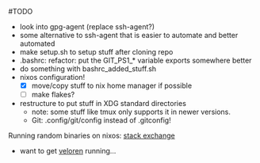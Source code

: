 #TODO

- look into gpg-agent (replace ssh-agent?)
- some alternative to ssh-agent that is easier to automate and better automated
- make setup.sh to setup stuff after cloning repo
- .bashrc: refactor: put the GIT_PS1_* variable exports somewhere better
- do something with bashrc_added_stuff.sh
- nixos configuration!
  - [x] move/copy stuff to nix home manager if possible
  - [ ] make flakes?
- restructure to put stuff in XDG standard  directories
  - note: some stuff like tmux only supports it in newer versions.
  - Git: .config/git/config instead of .gitconfig!


Running random binaries on nixos: [stack exchange](https://unix.stackexchange.com/questions/522822/different-methods-to-run-a-non-nixos-executable-on-nixos)
 - want to get [veloren](https://veloren.net) running...